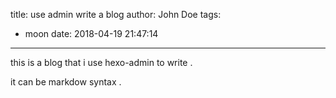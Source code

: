 title: use admin write a blog
author: John Doe
tags:
  - moon
date: 2018-04-19 21:47:14
---
this is a blog that i use hexo-admin to write .

it can be markdow syntax . 